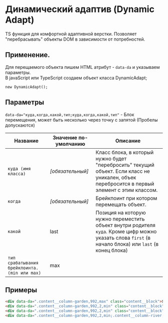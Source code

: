 # Динамический адаптив (Dynamic Adapt)
TS функция для комфортной адаптивной верстки. Позволяет "перебрасывать" объекты DOM в зависимости от потребностей.

## Применение.
Для перещаемого объекта пишем HTML атрибут - `data-da` и указываем параметры.  
В javaScript или TypeScript создаем объект класса DynamicAdapt;

```js, ts
new DynamicAdapt();
```
## Параметры

`data-da="куда,когда,какой,тип;куда,когда,какой,тип"` - Блок перемещения, может быть несколько через точку с запятой (Пробелы допускаются)

Название | Значение по-умолчанию | Описание
------------- | ------------- | ------------- 
`куда (имя класса)` | _\[обязательный\]_ | Класс блока, в который нужно будет "перебросить" текущий объект. Если класс не уникален, объек перебросится в первый элемент с этим классом.
`когда` | _\[обязательный\]_ | Брейкпоинт при котором перемещать объект.
`какой` | last | Позиция на которую нужно переместить объект внутри родителя `куда`. Кроме цифр можно указать слова `first` (в начало блока) или `last` (в конец блока)
`тип срабатывания брейкпоинта. (min или max)` | max  | 

## Примеры

```html
<div data-da=".content__column-garden,992,max" class="content__block">Я Коля</div>
<div data-da=".content__column-garden,992,2,min" class="content__block">Я Коля</div>
<div data-da=".content__column-garden,992,2,min" class="content__block">Я Коля</div>
<div data-da=".content__column-garden,992,2,min;.content__column-river,767,last,max" class="content__block">Я Коля</div>
```

